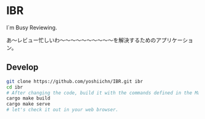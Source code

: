 # IBR
I`m Busy Reviewing.

あ～レビュー忙しいわ～～～～～～～～～～を解決するためのアプリケーション。

## Develop
```bash
git clone https://github.com/yoshiichn/IBR.git ibr
cd ibr
# After changing the code, build it with the commands defined in the Makefile.
cargo make build
cargo make serve
# let's check it out in your web browser.
```
